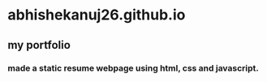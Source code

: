 # abhishekanuj26.github.io
## my portfolio
### made a static resume webpage using html, css and javascript.

